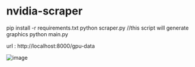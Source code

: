 # nvidia-scraper

pip install -r requirements.txt
python scraper.py //this script will generate graphics 
python main.py


url : http://localhost:8000/gpu-data


![image](https://github.com/ujjwalraj09/nvidia-scraper/assets/138800022/7c55cca9-b862-440a-9bde-4a6cd488ccff)
